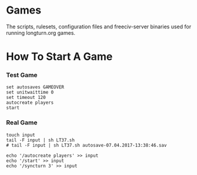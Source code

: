 Games
=====

The scripts, rulesets, configuration files and freeciv-server binaries
used for running longturn.org games.

How To Start A Game
===================
### Test Game
    set autosaves GAMEOVER
    set unitwaittime 0
    set timeout 120
    autocreate players
    start

### Real Game
    touch input
    tail -F input | sh LT37.sh
    # tail -F input | sh LT37.sh autosave-07.04.2017-13:38:46.sav

    echo '/autocreate players' >> input
    echo '/start' >> input
    echo '/syncturn 3' >> input
